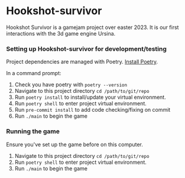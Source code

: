 # Hookshot-survivor

Hookshot Survivor is a gamejam project over easter 2023. It is our first interactions with the 3d game engine Ursina.

### Setting up Hookshot-survivor for development/testing

Project dependencies are managed with Poetry. [Install Poetry](https://python-poetry.org/docs/).

In a command prompt:

1. Check you have poetry with `poetry --version`
2. Navigate to this project directory `cd /path/to/git/repo`
3. Run `poetry install` to install/update your virtual environment.
4. Run `poetry shell` to enter project virtual environment.
5. Run `pre-commit install` to add code checking/fixing on commit
6. Run `./main` to begin the game



### Running the game

Ensure you've set up the game before on this computer.

1. Navigate to this project directory `cd /path/to/git/repo`
2. Run `poetry shell` to enter project virtual environment.
3. Run `./main` to begin the game
